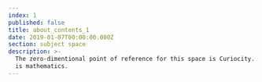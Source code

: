 ```yaml
---
index: 1
published: false
title: about_contents_1
date: 2019-01-07T00:00:00.000Z
section: subject space
description: >-
  The zero-dimentional point of reference for this space is Curiocity. The rest
  is mathematics.
---
```


